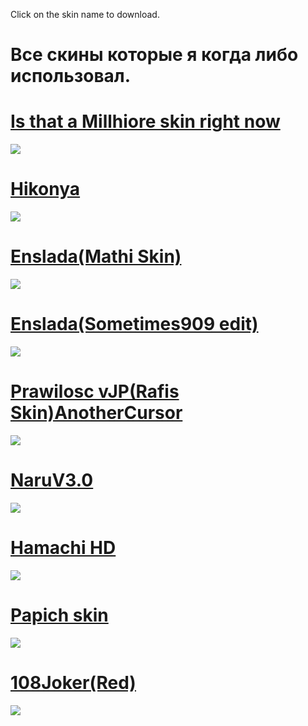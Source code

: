 Click on the skin name to download.
# Все скины которые я когда либо использовал.

# [Is that a Millhiore skin right now](https://drive.google.com/file/d/1KR0rJLqpRkAdDGrV1Q3iKYJ_WBcAfOaF/view?usp=drivesdk) 
![](https://i.imgur.com/2SLQLny.jpg) 

# [Hikonya](https://dl.dropboxusercontent.com/s/km1sjnnigsrvkos/-%20%23%20Hikonya.osk)
![](https://i.imgur.com/Yex5OZG.jpg)

# [Enslada(Mathi Skin)](https://dl.dropboxusercontent.com/s/f174q475g8pa0q6/-%20%23%20Enslada%28Mathi%20Skin%29.osk)
![](https://i.imgur.com/KFVtxrB.jpg)

# [Enslada(Sometimes909 edit)](https://dl.dropboxusercontent.com/s/oa75wwmmw7x64g3/-%20%23%20Enslada%20%28Sometimes909%20edit%29.osk)
![](https://i.imgur.com/IHf9lzS.jpg)

# [Prawilosc vJP(Rafis Skin)AnotherCursor](https://dl.dropboxusercontent.com/s/nf6kuzidv09w15o/-%20%23%20Prawilosc%20vJP%28Rafis%20Skin%29AnotherCursor.osk)
![](https://i.imgur.com/7VysTe3.jpg)

# [NaruV3.0](https://dl.dropboxusercontent.com/s/a0xpb71mgyy3cyo/-%20%23%20NaruV3.0.osk)
![](https://i.imgur.com/2i58rgL.jpg)

# [Hamachi HD](https://drive.google.com/file/d/1wYZqy5aQpfdW8XgBoe9S0lOfonD_CKeF/view?usp=drivesdk)
![](https://i.imgur.com/cgnnV2V.jpg )

# [Papich skin](https://dl.dropboxusercontent.com/s/h2w0w3qyajnbw1g/%21papich.osk)
![](https://i.imgur.com/XVxS17U.jpg)

# [108Joker(Red)](https://dl.dropboxusercontent.com/s/gbqm6rc6g2xe41u/-%20%23%20108Joker%28Red%29.osk)
![](https://i.imgur.com/AnjXQmk.jpg)
